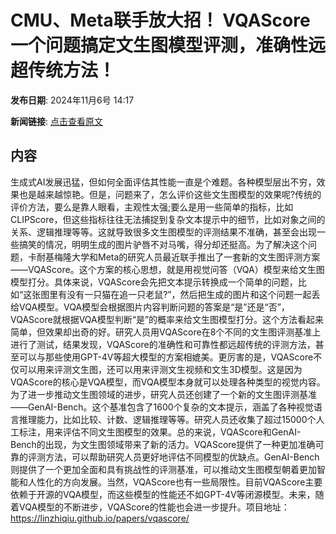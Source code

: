 # CMU、Meta联手放大招！ VQAScore一个问题搞定文生图模型评测，准确性远超传统方法！

**发布日期**: 2024年11月6号 14:17

**新闻链接**: [点击查看原文](https://www.aibase.com/zh/news/13035)

## 内容

生成式AI发展迅猛，但如何全面评估其性能一直是个难题。各种模型层出不穷，效果也是越来越惊艳。但是，问题来了，怎么评价这些文生图模型的效果呢?传统的评价方法，要么是靠人眼看，主观性太强;要么是用一些简单的指标，比如CLIPScore，但这些指标往往无法捕捉到复杂文本提示中的细节，比如对象之间的关系、逻辑推理等等。这就导致很多文生图模型的评测结果不准确，甚至会出现一些搞笑的情况，明明生成的图片驴唇不对马嘴，得分却还挺高。为了解决这个问题，卡耐基梅隆大学和Meta的研究人员最近联手推出了一套新的文生图评测方案——VQAScore。这个方案的核心思想，就是用视觉问答（VQA）模型来给文生图模型打分。具体来说，VQAScore会先把文本提示转换成一个简单的问题，比如“这张图里有没有一只猫在追一只老鼠?”，然后把生成的图片和这个问题一起丢给VQA模型。VQA模型会根据图片内容判断问题的答案是“是”还是“否”，VQAScore就根据VQA模型判断“是”的概率来给文生图模型打分。这个方法看起来简单，但效果却出奇的好。研究人员用VQAScore在8个不同的文生图评测基准上进行了测试，结果发现，VQAScore的准确性和可靠性都远超传统的评测方法，甚至可以与那些使用GPT-4V等超大模型的方案相媲美。更厉害的是，VQAScore不仅可以用来评测文生图，还可以用来评测文生视频和文生3D模型。这是因为VQAScore的核心是VQA模型，而VQA模型本身就可以处理各种类型的视觉内容。为了进一步推动文生图领域的进步，研究人员还创建了一个新的文生图评测基准——GenAI-Bench。这个基准包含了1600个复杂的文本提示，涵盖了各种视觉语言推理能力，比如比较、计数、逻辑推理等等。研究人员还收集了超过15000个人工标注，用来评估不同文生图模型的效果。总的来说，VQAScore和GenAI-Bench的出现，为文生图领域带来了新的活力。VQAScore提供了一种更加准确可靠的评测方法，可以帮助研究人员更好地评估不同模型的优缺点。GenAI-Bench则提供了一个更加全面和具有挑战性的评测基准，可以推动文生图模型朝着更加智能和人性化的方向发展。当然，VQAScore也有一些局限性。目前VQAScore主要依赖于开源的VQA模型，而这些模型的性能还不如GPT-4V等闭源模型。未来，随着VQA模型的不断进步，VQAScore的性能也会进一步提升。项目地址：https://linzhiqiu.github.io/papers/vqascore/
